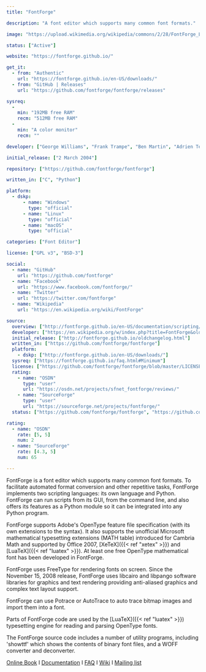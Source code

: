 ```yaml
---
title: "FontForge"

description: "A font editor which supports many common font formats."

image: "https://upload.wikimedia.org/wikipedia/commons/2/28/FontForge_Logo%2C_2015.svg"

status: ["Active"]

website: "https://fontforge.github.io/"

get_it:
  - from: "Authentic"
    url: "https://fontforge.github.io/en-US/downloads/"
  - from: "GitHub | Releases"
    url: "https://github.com/fontforge/fontforge/releases"

sysreq:
  -
    min: "192MB free RAM"
    recm: "512MB free RAM"
  -
    min: "A color monitor"
    recm: ""

developer: ["George Williams", "Frank Trampe", "Ben Martin", "Adrien Tétar", "Khaled Hosny", "Jeremy Tan"]

initial_release: ["2 March 2004"]

repository: ["https://github.com/fontforge/fontforge"]

written_in: ["C", "Python"]

platform:
  - dskp:
      - name: "Windows"
        type: "official"
      - name: "Linux"
        type: "official"
      - name: "macOS"
        type: "official"

categories: ["Font Editor"]

license: ["GPL v3", "BSD-3"]

social:
  - name: "GitHub"
    url: "https://github.com/fontforge"
  - name: "Facebook"
    url: "https://www.facebook.com/fontforge/"
  - name: "Twitter"
    url: "https://twitter.com/fontforge"
  - name: "Wikipedia"
    url: "https://en.wikipedia.org/wiki/FontForge"

source:
  overview: ["http://fontforge.github.io/en-US/documentation/scripting/", "http://fontforge.sourceforge.net/scripting.html", "http://fontforge.github.io/en-US/documentation/scripting/python/", "http://fontforge.sourceforge.net/python.html", "http://fontforge.github.io/featurefile.html", "http://fontforge.sourceforge.net/math.html", "http://fontforge.sourceforge.net/source-build.html#Dependencies", "https://github.com/fontforge/fontforge/releases", "http://fontforge.sourceforge.net/changelog.html", "http://www.luatex.org/talks/tug2008-taco-luatex.pdf", "https://fontforge.github.io/en-US/documentation/utilities/"]
  developer: ["https://en.wikipedia.org/w/index.php?title=FontForge&oldid=875122964", "http://fontforge.github.io/en-US/project/acknowledgements/"]
  initial_release: ["http://fontforge.github.io/oldchangelog.html"]
  written_in: ["https://github.com/fontforge/fontforge"]
  platform:
    - dskp: ["http://fontforge.github.io/en-US/downloads/"]
  sysreq: ["https://fontforge.github.io/faq.html#Minimum"]
  license: ["https://github.com/fontforge/fontforge/blob/master/LICENSE"]
  rating:
    - name: "OSDN"
      type: "user"
      url: "https://osdn.net/projects/sfnet_fontforge/reviews/"
    - name: "SourceForge"
      type: "user"
      url: "https://sourceforge.net/projects/fontforge/"
  status: ["https://github.com/fontforge/fontforge", "https://github.com/fontforge/fontforge/graphs/contributors", "https://github.com/fontforge/fontforge/releases"]

rating:
  - name: "OSDN"
    rate: [5, 5]
    num: 2
  - name: "SourceForge"
    rate: [4.3, 5]
    num: 65

---
```

  FontForge is a font editor which supports many common font formats. To facilitate automated format conversion and other repetitive tasks, FontForge implements two scripting languages: its own language and Python. FontForge can run scripts from its GUI, from the command line, and also offers its features as a Python module so it can be integrated into any Python program.
  
  FontForge supports Adobe's OpenType feature file specification (with its own extensions to the syntax). It also supports the unofficial Microsoft mathematical typesetting extensions (MATH table) introduced for Cambria Math and supported by Office 2007, [XeTeX]({{< ref "xetex" >}}) and [LuaTeX]({{< ref "luatex" >}}). At least one free OpenType mathematical font has been developed in FontForge.
  
  FontForge uses FreeType for rendering fonts on screen. Since the November 15, 2008 release, FontForge uses libcairo and libpango software libraries for graphics and text rendering providing anti-aliased graphics and complex text layout support.
  
  FontForge can use Potrace or AutoTrace to auto trace bitmap images and import them into a font.
  
  Parts of FontForge code are used by the [LuaTeX]({{< ref "luatex" >}}) typesetting engine for reading and parsing OpenType fonts.
  
  The FontForge source code includes a number of utility programs, including 'showttf' which shows the contents of binary font files, and a WOFF converter and deconverter.
  
  [Online Book](http://designwithfontforge.com/) I [Documentation](https://fontforge.github.io/en-US/documentation/) I [FAQ](https://fontforge.github.io/en-US/faq/) I [Wiki](https://github.com/fontforge/fontforge/wiki) I [Mailing list](https://sourceforge.net/projects/fontforge/lists/fontforge-users)
